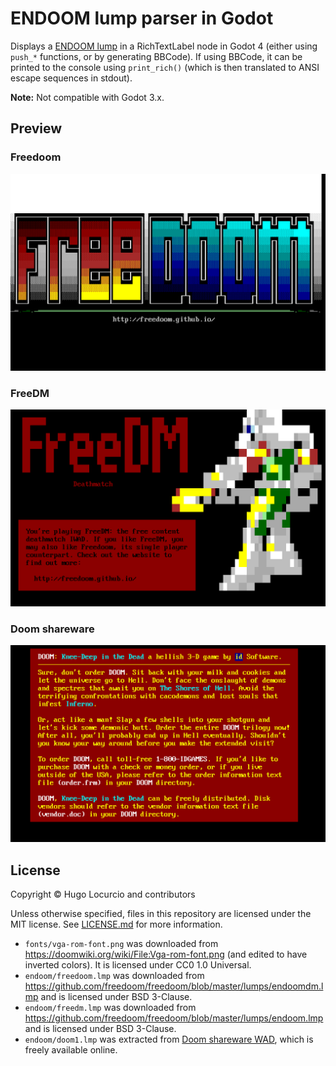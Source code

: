 # ENDOOM lump parser in Godot

Displays a [ENDOOM lump](https://doomwiki.org/wiki/ENDOOM) in a RichTextLabel node in Godot 4
(either using `push_*` functions, or by generating BBCode).
If using BBCode, it can be printed to the console using `print_rich()`
(which is then translated to ANSI escape sequences in stdout).

**Note:** Not compatible with Godot 3.x.

## Preview

### Freedoom

![Freedoom ENDOOM screen](https://raw.githubusercontent.com/Calinou/media/master/godot-endoom/freedoom.png)

### FreeDM

![FreeDM ENDOOM screen](https://raw.githubusercontent.com/Calinou/media/master/godot-endoom/freedm.png)

### Doom shareware

![Doom shareware ENDOOM screen](https://raw.githubusercontent.com/Calinou/media/master/godot-endoom/doom1.png)

## License

Copyright © Hugo Locurcio and contributors

Unless otherwise specified, files in this repository are licensed under the
MIT license. See [LICENSE.md](LICENSE.md) for more information.

- `fonts/vga-rom-font.png` was downloaded from https://doomwiki.org/wiki/File:Vga-rom-font.png (and edited to have inverted colors). It is licensed under CC0 1.0 Universal.
- `endoom/freedoom.lmp` was downloaded from https://github.com/freedoom/freedoom/blob/master/lumps/endoomdm.lmp and is licensed under BSD 3-Clause.
- `endoom/freedm.lmp` was downloaded from https://github.com/freedoom/freedoom/blob/master/lumps/endoom.lmp and is licensed under BSD 3-Clause.
- `endoom/doom1.lmp` was extracted from [Doom shareware WAD](https://doomwiki.org/wiki/DOOM1.WAD), which is freely available online.
